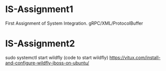 # IS-Assignment1
First Assignment of System Integration. gRPC/XML/ProtocolBuffer

# IS-Assignment2
sudo systemctl start wildfly (code to start wildfly)
https://vitux.com/install-and-configure-wildfly-jboss-on-ubuntu/
